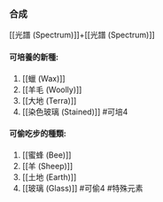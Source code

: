 ### 合成
[[光譜 (Spectrum)]]+[[光譜 (Spectrum)]]

#### 可培養的新種:
1. [[蠟 (Wax)]]
2. [[羊毛 (Woolly)]]
3. [[大地 (Terra)]]
4. [[染色玻璃 (Stained)]]
#可培4 
#### 可偷吃步的種類:
1. [[蜜蜂 (Bee)]]
2. [[羊 (Sheep)]]
3. [[土地 (Earth)]]
4. [[玻璃 (Glass)]]
#可偷4 
#特殊元素
